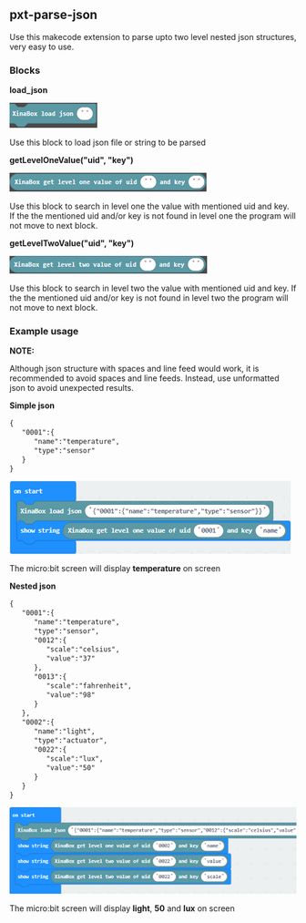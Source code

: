 
## pxt-parse-json

Use this makecode extension to parse upto two level nested json structures, very easy to use.

### Blocks

**load_json**

![load json block](https://github.com/xinabox/pxt-parse-json/raw/master/.github/makecode/load_json.png)

Use this block to load json file or string to be parsed

**getLevelOneValue("uid", "key")**

![level one value](https://github.com/xinabox/pxt-parse-json/raw/master/.github/makecode/level_one.png)

Use this block to search in level one the value with mentioned uid and key. If the the mentioned uid and/or key is not found in level one the program will not move to next block.

**getLevelTwoValue("uid", "key")**

![level two value](https://github.com/xinabox/pxt-parse-json/raw/master/.github/makecode/level_two.png)

Use this block to search in level two the value with mentioned uid and key. If the the mentioned uid and/or key is not found in level two the program will not move to next block.

### Example usage

**NOTE:**

Although json structure with spaces and line feed would work, it is recommended to avoid spaces and line feeds. Instead, use unformatted json to avoid unexpected results.

**Simple json**

```
{
   "0001":{
      "name":"temperature",
      "type":"sensor"
   }
}
```

![Simple json](https://github.com/xinabox/pxt-parse-json/raw/master/.github/makecode/example1.png)

The micro:bit screen will display **temperature** on screen



**Nested json**

```
{
   "0001":{
      "name":"temperature",
      "type":"sensor",
      "0012":{
         "scale":"celsius",
         "value":"37"
      },
      "0013":{
         "scale":"fahrenheit",
         "value":"98"
      }
   },
   "0002":{
      "name":"light",
      "type":"actuator",
      "0022":{
         "scale":"lux",
         "value":"50"
      }
   }
}
```

![Nested json](https://github.com/xinabox/pxt-parse-json/raw/master/.github/makecode/example2.png)

The micro:bit screen will display **light**, **50** and **lux** on screen

